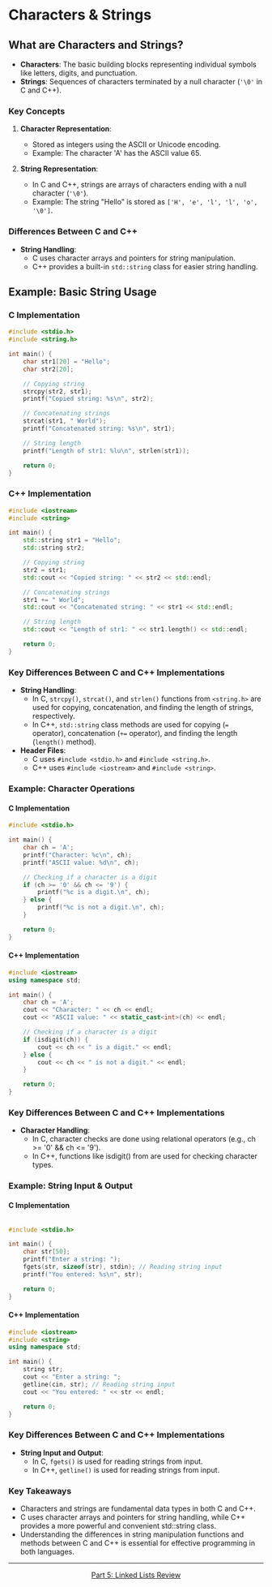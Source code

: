 # Characters & Strings

## What are Characters and Strings?
- **Characters**: The basic building blocks representing individual symbols like letters, digits, and punctuation.
- **Strings**: Sequences of characters terminated by a null character (`'\0'` in C and C++).

### Key Concepts
1. **Character Representation**:
   - Stored as integers using the ASCII or Unicode encoding.
   - Example: The character 'A' has the ASCII value 65.

2. **String Representation**:
   - In C and C++, strings are arrays of characters ending with a null character (`'\0'`).
   - Example: The string "Hello" is stored as `['H', 'e', 'l', 'l', 'o', '\0']`.

### Differences Between C and C++
- **String Handling**:
  - C uses character arrays and pointers for string manipulation.
  - C++ provides a built-in `std::string` class for easier string handling.

## Example: Basic String Usage

### **C Implementation**
```c
#include <stdio.h>
#include <string.h>

int main() {
    char str1[20] = "Hello";
    char str2[20];

    // Copying string
    strcpy(str2, str1);
    printf("Copied string: %s\n", str2);

    // Concatenating strings
    strcat(str1, " World");
    printf("Concatenated string: %s\n", str1);

    // String length
    printf("Length of str1: %lu\n", strlen(str1));

    return 0;
}
```

### **C++ Implementation**
```c++
#include <iostream>
#include <string>

int main() {
    std::string str1 = "Hello";
    std::string str2;

    // Copying string
    str2 = str1;
    std::cout << "Copied string: " << str2 << std::endl;

    // Concatenating strings
    str1 += " World";
    std::cout << "Concatenated string: " << str1 << std::endl;

    // String length
    std::cout << "Length of str1: " << str1.length() << std::endl;

    return 0;
}
```
### Key Differences Between C and C++ Implementations
- **String Handling**:
  - In C, `strcpy()`, `strcat()`, and `strlen()` functions from `<string.h>` are used for copying, concatenation, and finding the length of strings, respectively.
  - In C++, `std::string` class methods are used for copying (`=` operator), concatenation (`+=` operator), and finding the length (`length()` method).
- **Header Files**:
  - C uses `#include <stdio.h>` and `#include <string.h>`.
  - C++ uses `#include <iostream>` and `#include <string>`.

### Example: Character Operations 
#### **C Implementation**
```c
#include <stdio.h>

int main() {
    char ch = 'A';
    printf("Character: %c\n", ch);
    printf("ASCII value: %d\n", ch);

    // Checking if a character is a digit
    if (ch >= '0' && ch <= '9') {
        printf("%c is a digit.\n", ch);
    } else {
        printf("%c is not a digit.\n", ch);
    }

    return 0;
}
```
#### **C++ Implementation**
```c++
#include <iostream>
using namespace std;

int main() {
    char ch = 'A';
    cout << "Character: " << ch << endl;
    cout << "ASCII value: " << static_cast<int>(ch) << endl;

    // Checking if a character is a digit
    if (isdigit(ch)) {
        cout << ch << " is a digit." << endl;
    } else {
        cout << ch << " is not a digit." << endl;
    }

    return 0;
}
```
### Key Differences Between C and C++ Implementations
- **Character Handling**:
  - In C, character checks are done using relational operators (e.g., ch >= '0' && ch <= '9').
  - In C++, functions like isdigit() from <cctype> are used for checking character types.

### Example: String Input & Output 
#### **C Implementation**
```c

#include <stdio.h>

int main() {
    char str[50];
    printf("Enter a string: ");
    fgets(str, sizeof(str), stdin); // Reading string input
    printf("You entered: %s\n", str);

    return 0;
}
```
#### **C++ Implementation**
```c++
#include <iostream>
#include <string>
using namespace std;

int main() {
    string str;
    cout << "Enter a string: ";
    getline(cin, str); // Reading string input
    cout << "You entered: " << str << endl;

    return 0;
}
```
### Key Differences Between C and C++ Implementations
- **String Input and Output**:
  - In C, `fgets()` is used for reading strings from input.
  - In C++, `getline()` is used for reading strings from input.

### Key Takeaways
- Characters and strings are fundamental data types in both C and C++.
- C uses character arrays and pointers for string handling, while C++ provides a more powerful and convenient std::string class.
- Understanding the differences in string manipulation functions and methods between C and C++ is essential for effective programming in both languages.

--- 

<p align= "center">
  <a href="https://github.com/MarkShinozaki/CPTS122-DataStructures/tree/Lectures-Slides/(5)%20Linked%20Lists">Part 5: Linked Lists Review</a>
</p>





















